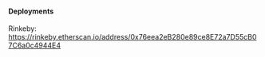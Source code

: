 #### Deployments

Rinkeby: https://rinkeby.etherscan.io/address/0x76eea2eB280e89ce8E72a7D55cB07C6a0c4944E4
